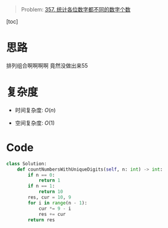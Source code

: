 > Problem: [357. 统计各位数字都不同的数字个数](https://leetcode.cn/problems/count-numbers-with-unique-digits/description/)

[toc]

# 思路

排列组合啊啊啊啊
竟然没做出来55
# 复杂度

- 时间复杂度:  $O(n)$

- 空间复杂度:  $O(1)$

# Code

```Python
class Solution:
    def countNumbersWithUniqueDigits(self, n: int) -> int:
        if n == 0:
            return 1
        if n == 1:
            return 10
        res, cur = 10, 9
        for i in range(n - 1):
            cur *= 9 - i
            res += cur
        return res
```
